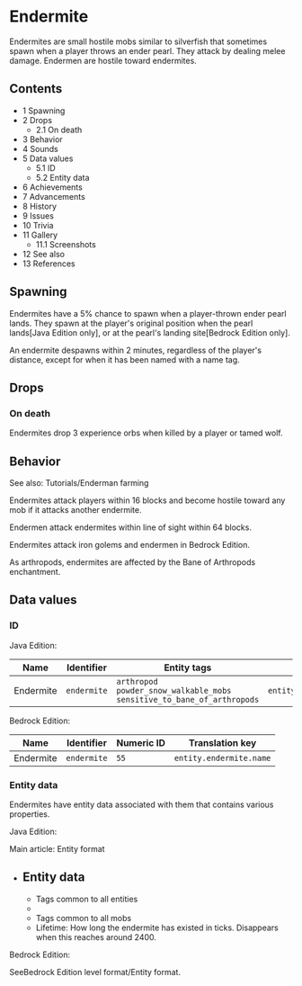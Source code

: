 # Endermite
Endermites are small hostile mobs similar to silverfish that sometimes spawn when a player throws an ender pearl. They attack by dealing melee damage. Endermen are hostile toward endermites.

## Contents
- 1 Spawning
- 2 Drops
	- 2.1 On death
- 3 Behavior
- 4 Sounds
- 5 Data values
	- 5.1 ID
	- 5.2 Entity data
- 6 Achievements
- 7 Advancements
- 8 History
- 9 Issues
- 10 Trivia
- 11 Gallery
	- 11.1 Screenshots
- 12 See also
- 13 References

## Spawning
Endermites have a 5% chance to spawn when a player-thrown ender pearl lands. They spawn at the player's original position when the pearl lands‌[Java Edition  only], or at the pearl's landing site‌[Bedrock Edition  only].

An endermite despawns within 2 minutes, regardless of the player's distance, except for when it has been named with a name tag.

## Drops
### On death
Endermites drop 3 experience orbs when killed by a player or tamed wolf.

## Behavior
See also: Tutorials/Enderman farming

Endermites attack players within 16 blocks and become hostile toward any mob if it attacks another endermite.

Endermen attack endermites within line of sight within 64 blocks.

Endermites attack iron golems and endermen in Bedrock Edition.

As arthropods, endermites are affected by the Bane of Arthropods enchantment.

## Data values
### ID
Java Edition:

| Name      | Identifier  | Entity tags                                                                       | Translation key              |
|-----------|-------------|-----------------------------------------------------------------------------------|------------------------------|
| Endermite | `endermite` | `arthropod`<br/>`powder_snow_walkable_mobs`<br/>`sensitive_to_bane_of_arthropods` | `entity.minecraft.endermite` |

Bedrock Edition:

| Name      | Identifier  | Numeric ID | Translation key         |
|-----------|-------------|------------|-------------------------|
| Endermite | `endermite` | `55`       | `entity.endermite.name` |

### Entity data
Endermites have entity data associated with them that contains various properties.

Java Edition:

Main article: Entity format
- Entity data
	- 
	- Tags common to all entities
	- 
	- Tags common to all mobs
	- Lifetime: How long the endermite has existed in ticks. Disappears when this reaches around 2400.

Bedrock Edition:

SeeBedrock Edition level format/Entity format.

